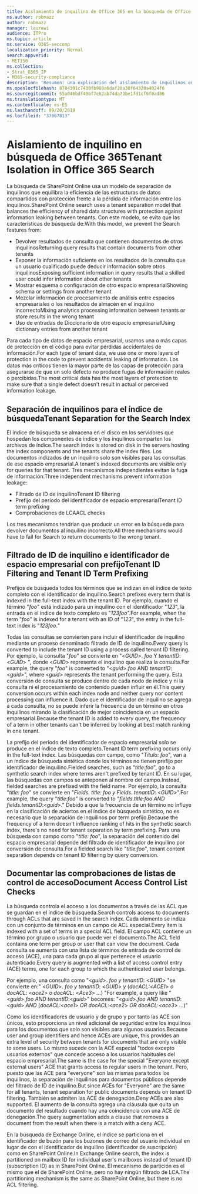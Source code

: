 ```yaml
---
title: Aislamiento de inquilino de Office 365 en la búsqueda de Office 365
ms.author: robmazz
author: robmazz
manager: laurawi
audience: ITPro
ms.topic: article
ms.service: O365-seccomp
localization_priority: Normal
search.appverid:
- MET150
ms.collection:
- Strat_O365_IP
- M365-security-compliance
description: 'Resumen: una explicación del aislamiento de inquilinos en Office 365 Search.'
ms.openlocfilehash: 8784391c7430fb908a6daf20a38f64320a4024f6
ms.sourcegitcommit: 55a046bdf49bf7c62ab74da73be1fd1cf6f0ad86
ms.translationtype: MT
ms.contentlocale: es-ES
ms.lasthandoff: 09/20/2019
ms.locfileid: "37067813"
---
```

# <a name="tenant-isolation-in-office-365-search"></a><span data-ttu-id="6624f-103">Aislamiento de inquilino en búsqueda de Office 365</span><span class="sxs-lookup"><span data-stu-id="6624f-103">Tenant Isolation in Office 365 Search</span></span>
<span data-ttu-id="6624f-104">La búsqueda de SharePoint Online usa un modelo de separación de inquilinos que equilibra la eficiencia de las estructuras de datos compartidos con protección frente a la pérdida de información entre los inquilinos.</span><span class="sxs-lookup"><span data-stu-id="6624f-104">SharePoint Online search uses a tenant separation model that balances the efficiency of shared data structures with protection against information leaking between tenants.</span></span> <span data-ttu-id="6624f-105">Con este modelo, se evita que las características de búsqueda de:</span><span class="sxs-lookup"><span data-stu-id="6624f-105">With this model, we prevent the Search features from:</span></span>
- <span data-ttu-id="6624f-106">Devolver resultados de consulta que contienen documentos de otros inquilinos</span><span class="sxs-lookup"><span data-stu-id="6624f-106">Returning query results that contain documents from other tenants</span></span>
- <span data-ttu-id="6624f-107">Exponer la información suficiente en los resultados de la consulta que un usuario cualificado puede deducir información sobre otros inquilinos</span><span class="sxs-lookup"><span data-stu-id="6624f-107">Exposing sufficient information in query results that a skilled user could infer information about other tenants</span></span>
- <span data-ttu-id="6624f-108">Mostrar esquema o configuración de otro espacio empresarial</span><span class="sxs-lookup"><span data-stu-id="6624f-108">Showing schema or settings from another tenant</span></span>
- <span data-ttu-id="6624f-109">Mezclar información de procesamiento de análisis entre espacios empresariales o los resultados de almacén en el inquilino incorrecto</span><span class="sxs-lookup"><span data-stu-id="6624f-109">Mixing analytics processing information between tenants or store results in the wrong tenant</span></span>
- <span data-ttu-id="6624f-110">Uso de entradas de Diccionario de otro espacio empresarial</span><span class="sxs-lookup"><span data-stu-id="6624f-110">Using dictionary entries from another tenant</span></span>

<span data-ttu-id="6624f-111">Para cada tipo de datos de espacio empresarial, usamos una o más capas de protección en el código para evitar pérdidas accidentales de información.</span><span class="sxs-lookup"><span data-stu-id="6624f-111">For each type of tenant data, we use one or more layers of protection in the code to prevent accidental leaking of information.</span></span> <span data-ttu-id="6624f-112">Los datos más críticos tienen la mayor parte de las capas de protección para asegurarse de que un solo defecto no produce fugas de información reales o percibidas.</span><span class="sxs-lookup"><span data-stu-id="6624f-112">The most critical data has the most layers of protection to make sure that a single defect doesn't result in actual or perceived information leakage.</span></span>

## <a name="tenant-separation-for-the-search-index"></a><span data-ttu-id="6624f-113">Separación de inquilinos para el índice de búsqueda</span><span class="sxs-lookup"><span data-stu-id="6624f-113">Tenant Separation for the Search Index</span></span>
<span data-ttu-id="6624f-114">El índice de búsqueda se almacena en el disco en los servidores que hospedan los componentes de índice y los inquilinos comparten los archivos de índice.</span><span class="sxs-lookup"><span data-stu-id="6624f-114">The search index is stored on disk in the servers hosting the index components and the tenants share the index files.</span></span> <span data-ttu-id="6624f-115">Los documentos indizados de un inquilino solo son visibles para las consultas de ese espacio empresarial.</span><span class="sxs-lookup"><span data-stu-id="6624f-115">A tenant's indexed documents are visible only for queries for that tenant.</span></span> <span data-ttu-id="6624f-116">Tres mecanismos independientes evitan la fuga de información:</span><span class="sxs-lookup"><span data-stu-id="6624f-116">Three independent mechanisms prevent information leakage:</span></span>
- <span data-ttu-id="6624f-117">Filtrado de ID de inquilino</span><span class="sxs-lookup"><span data-stu-id="6624f-117">Tenant ID filtering</span></span>
- <span data-ttu-id="6624f-118">Prefijo del período del identificador de espacio empresarial</span><span class="sxs-lookup"><span data-stu-id="6624f-118">Tenant ID term prefixing</span></span>
- <span data-ttu-id="6624f-119">Comprobaciones de LCA</span><span class="sxs-lookup"><span data-stu-id="6624f-119">ACL checks</span></span>

<span data-ttu-id="6624f-120">Los tres mecanismos tendrían que producir un error en la búsqueda para devolver documentos al inquilino incorrecto.</span><span class="sxs-lookup"><span data-stu-id="6624f-120">All three mechanisms would have to fail for Search to return documents to the wrong tenant.</span></span>

## <a name="tenant-id-filtering-and-tenant-id-term-prefixing"></a><span data-ttu-id="6624f-121">Filtrado de ID de inquilino e identificador de espacio empresarial con prefijo</span><span class="sxs-lookup"><span data-stu-id="6624f-121">Tenant ID Filtering and Tenant ID Term Prefixing</span></span>
<span data-ttu-id="6624f-122">Prefijos de búsqueda todos los términos que se indizan en el índice de texto completo con el identificador de inquilino.</span><span class="sxs-lookup"><span data-stu-id="6624f-122">Search prefixes every term that is indexed in the full-text index with the tenant ID.</span></span> <span data-ttu-id="6624f-123">Por ejemplo, cuando el término "*foo*" está indizado para un inquilino con el identificador "*123*", la entrada en el índice de texto completo es "*123foo".*</span><span class="sxs-lookup"><span data-stu-id="6624f-123">For example, when the term "*foo*" is indexed for a tenant with an ID of "*123*", the entry in the full-text index is "*123foo.*"</span></span>

<span data-ttu-id="6624f-124">Todas las consultas se convierten para incluir el identificador de inquilino mediante un proceso denominado filtrado de ID de inquilino.</span><span class="sxs-lookup"><span data-stu-id="6624f-124">Every query is converted to include the tenant ID using a process called tenant ID filtering.</span></span> <span data-ttu-id="6624f-125">Por ejemplo, la consulta "*foo*" se convierte en "<*GUID*>. *foo* Y *tenantID*: <*GUID*> ", donde <*GUID*> representa el inquilino que realiza la consulta.</span><span class="sxs-lookup"><span data-stu-id="6624f-125">For example, the query "*foo*" is converted to "<*guid*>.*foo* AND *tenantID*:<*guid*>", where <*guid*> represents the tenant performing the query.</span></span> <span data-ttu-id="6624f-126">Esta conversión de consulta se produce dentro de cada nodo de índice y ni la consulta ni el procesamiento de contenido pueden influir en él.</span><span class="sxs-lookup"><span data-stu-id="6624f-126">This query conversion occurs within each index node and neither query nor content processing can influence it.</span></span> <span data-ttu-id="6624f-127">Dado que el identificador de inquilino se agrega a cada consulta, no se puede inferir la frecuencia de un término en otros inquilinos mirando la clasificación de mejor coincidencia en un espacio empresarial.</span><span class="sxs-lookup"><span data-stu-id="6624f-127">Because the tenant ID is added to every query, the frequency of a term in other tenants can't be inferred by looking at best match ranking in one tenant.</span></span>

<span data-ttu-id="6624f-128">La prefijo del período del identificador de espacio empresarial solo se produce en el índice de texto completo.</span><span class="sxs-lookup"><span data-stu-id="6624f-128">Tenant ID term prefixing occurs only in the full-text index.</span></span> <span data-ttu-id="6624f-129">Las búsquedas con campo, como "*Título: foo*", van a un índice de búsqueda sintética donde los términos no tienen prefijo por identificador de inquilino.</span><span class="sxs-lookup"><span data-stu-id="6624f-129">Fielded searches, such as "*title:foo*", go to a synthetic search index where terms aren't prefixed by tenant ID.</span></span> <span data-ttu-id="6624f-130">En su lugar, las búsquedas con campos se anteponen al nombre del campo.</span><span class="sxs-lookup"><span data-stu-id="6624f-130">Instead, fielded searches are prefixed with the field name.</span></span> <span data-ttu-id="6624f-131">Por ejemplo, la consulta "*title: foo*" se convierte en "*Fields. title: foo y Fields. tenantID*: <*GUID*>".</span><span class="sxs-lookup"><span data-stu-id="6624f-131">For example, the query "*title:foo*" is converted to "*fields.title:foo AND fields.tenantID*:<*guid*>."</span></span> <span data-ttu-id="6624f-132">Debido a que la frecuencia de un término no influye en la clasificación de aciertos en el índice de búsqueda sintético, no es necesario que la separación de inquilinos por term prefijo.</span><span class="sxs-lookup"><span data-stu-id="6624f-132">Because the frequency of a term doesn't influence ranking of hits in the synthetic search index, there's no need for tenant separation by term prefixing.</span></span> <span data-ttu-id="6624f-133">Para una búsqueda con campo como "*title: foo*", la separación del contenido del espacio empresarial depende del filtrado de identificador de inquilino por conversión de consulta.</span><span class="sxs-lookup"><span data-stu-id="6624f-133">For a fielded search like "*title:foo*", tenant content separation depends on tenant ID filtering by query conversion.</span></span>

## <a name="document-access-control-list-checks"></a><span data-ttu-id="6624f-134">Documentar las comprobaciones de listas de control de acceso</span><span class="sxs-lookup"><span data-stu-id="6624f-134">Document Access Control List Checks</span></span>
<span data-ttu-id="6624f-135">La búsqueda controla el acceso a los documentos a través de las ACL que se guardan en el índice de búsqueda.</span><span class="sxs-lookup"><span data-stu-id="6624f-135">Search controls access to documents through ACLs that are saved in the search index.</span></span> <span data-ttu-id="6624f-136">Cada elemento se indiza con un conjunto de términos en un campo de ACL especial.</span><span class="sxs-lookup"><span data-stu-id="6624f-136">Every item is indexed with a set of terms in a special ACL field.</span></span> <span data-ttu-id="6624f-137">El campo ACL contiene un término por grupo o usuario que puede ver el documento.</span><span class="sxs-lookup"><span data-stu-id="6624f-137">The ACL field contains one term per group or user that can view the document.</span></span> <span data-ttu-id="6624f-138">Cada consulta se aumenta con una lista de términos de entrada de control de acceso (ACE), una para cada grupo al que pertenece el usuario autenticado.</span><span class="sxs-lookup"><span data-stu-id="6624f-138">Every query is augmented with a list of access control entry (ACE) terms, one for each group to which the authenticated user belongs.</span></span>

<span data-ttu-id="6624f-139">Por ejemplo, una consulta como "<*guid*>. *foo y tenantID*: <*GUID*> "se convierte en:" <*GUID*>. *foo y tenantID*: <*GUID*> *y* (*docACL:*<*ACE1*> *o docACL*: <*ace2*> *o docACL*: <*Ace3*> *...*) "</span><span class="sxs-lookup"><span data-stu-id="6624f-139">For example, a query like "<*guid*>.*foo AND tenantID*:<*guid*>" becomes: "<*guid*>.*foo AND tenantID*:<*guid*> *AND* (*docACL:*<*ace1*> *OR docACL*:<*ace2*> *OR docACL*:<*ace3*> *...*)"</span></span>

<span data-ttu-id="6624f-140">Como los identificadores de usuario y de grupo y por tanto las ACE son únicos, esto proporciona un nivel adicional de seguridad entre los inquilinos para los documentos que solo son visibles para algunos usuarios.</span><span class="sxs-lookup"><span data-stu-id="6624f-140">Because user and group identifiers and hence ACEs are unique, this provides an extra level of security between tenants for documents that are only visible to some users.</span></span> <span data-ttu-id="6624f-141">Lo mismo sucede con la ACE especial "todos excepto usuarios externos" que concede acceso a los usuarios habituales del espacio empresarial.</span><span class="sxs-lookup"><span data-stu-id="6624f-141">The same is the case for the special "Everyone except external users" ACE that grants access to regular users in the tenant.</span></span> <span data-ttu-id="6624f-142">Pero, puesto que las ACE para "everyone" son las mismas para todos los inquilinos, la separación de inquilinos para documentos públicos depende del filtrado de ID de inquilino.</span><span class="sxs-lookup"><span data-stu-id="6624f-142">But since ACEs for "Everyone" are the same for all tenants, tenant separation for public documents depends on tenant ID filtering.</span></span> <span data-ttu-id="6624f-143">También se admiten las ACE de denegación.</span><span class="sxs-lookup"><span data-stu-id="6624f-143">Deny ACEs are also supported.</span></span> <span data-ttu-id="6624f-144">El aumento de la consulta agrega una cláusula que quita un documento del resultado cuando hay una coincidencia con una ACE de denegación.</span><span class="sxs-lookup"><span data-stu-id="6624f-144">The query augmentation adds a clause that removes a document from the result when there is a match with a deny ACE.</span></span>

<span data-ttu-id="6624f-145">En la búsqueda de Exchange Online, el índice se particiona en el identificador de buzón para los buzones de correo del usuario individual en lugar de con el identificador de inquilino (identificador de suscripción) como en SharePoint Online.</span><span class="sxs-lookup"><span data-stu-id="6624f-145">In Exchange Online search, the index is partitioned on mailbox ID for individual user's mailboxes instead of tenant ID (subscription ID) as in SharePoint Online.</span></span> <span data-ttu-id="6624f-146">El mecanismo de partición es el mismo que el de SharePoint Online, pero no hay ningún filtrado de LCA.</span><span class="sxs-lookup"><span data-stu-id="6624f-146">The partitioning mechanism is the same as SharePoint Online, but there is no ACL filtering.</span></span>
